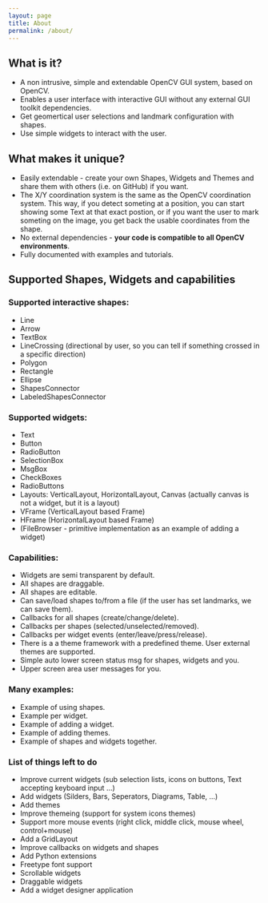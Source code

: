 ```yaml
---
layout: page
title: About
permalink: /about/
---
```


What is it?
----------
* A non intrusive, simple and extendable OpenCV GUI system, based on OpenCV.
* Enables a user interface with interactive GUI without any external GUI toolkit dependencies.
* Get geomertical user selections and landmark configuration with shapes.
* Use simple widgets to interact with the user.

What makes it unique?
--------------------
* Easily extendable - create your own Shapes, Widgets and Themes and share them with others (i.e. on GitHub) if you want.
* The X/Y coordination system is the same as the OpenCV coordination system. This way, if you detect someting at a position, you can start showing
some Text at that exact postion, or if you want the user to mark someting on the image, you get back the usable coordinates from the shape.
* No external dependencies - **your code is compatible to all OpenCV environments**.
* Fully documented with examples and tutorials.

## Supported Shapes, Widgets and capabilities

### Supported interactive shapes:
* Line
* Arrow
* TextBox
* LineCrossing (directional by user, so you can tell if something crossed in a specific direction)
* Polygon
* Rectangle
* Ellipse
* ShapesConnector
* LabeledShapesConnector

### Supported widgets:
* Text
* Button
* RadioButton
* SelectionBox
* MsgBox
* CheckBoxes
* RadioButtons
* Layouts: VerticalLayout, HorizontalLayout, Canvas (actually canvas is not a widget, but it is a layout)
* VFrame (VerticalLayout based Frame)
* HFrame (HorizontalLayout based Frame)
* (FileBrowser - primitive implementation as an example of adding a widget)

### Capabilities:
* Widgets are semi transparent by default.
* All shapes are draggable.
* All shapes are editable.
* Can save/load shapes to/from a file (if the user has set landmarks, we can save them).
* Callbacks for all shapes (create/change/delete).
* Callbacks per shapes (selected/unselected/removed).
* Callbacks per widget events (enter/leave/press/release).
* There is a a theme framework with a predefined theme. User external themes are supported.
* Simple auto lower screen status msg for shapes, widgets and you.
* Upper screen area user messages for you.

### Many examples:
* Example of using shapes.
* Example per widget.
* Example of adding a widget.
* Example of adding themes.
* Example of shapes and widgets together.

### List of things left to do
* Improve current widgets (sub selection lists, icons on buttons, Text accepting keyboard input ...)
* Add widgets (Silders, Bars, Seperators, Diagrams, Table, ...)
* Add themes
* Improve themeing (support for system icons themes)
* Support more mouse events (right click, middle click, mouse wheel, control+mouse)
* Add a GridLayout
* Improve callbacks on widgets and shapes
* Add Python extensions
* Freetype font support
* Scrollable widgets
* Draggable widgets
* Add a widget designer application
